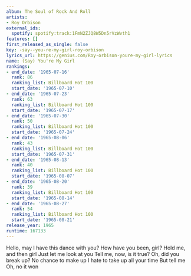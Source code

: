 ```yaml
---
album: The Soul of Rock And Roll
artists:
- Roy Orbison
external_ids:
  spotify: spotify:track:1FmN2ZJQ8W5Dn5rVzWvth1
features: []
first_released_as_single: false
key: -say--you-re-my-girl-roy-orbison
lyrics_url: https://genius.com/Roy-orbison-youre-my-girl-lyrics
name: (Say) You're My Girl
rankings:
- end_date: '1965-07-16'
  rank: 86
  ranking_list: Billboard Hot 100
  start_date: '1965-07-10'
- end_date: '1965-07-23'
  rank: 63
  ranking_list: Billboard Hot 100
  start_date: '1965-07-17'
- end_date: '1965-07-30'
  rank: 50
  ranking_list: Billboard Hot 100
  start_date: '1965-07-24'
- end_date: '1965-08-06'
  rank: 43
  ranking_list: Billboard Hot 100
  start_date: '1965-07-31'
- end_date: '1965-08-13'
  rank: 40
  ranking_list: Billboard Hot 100
  start_date: '1965-08-07'
- end_date: '1965-08-20'
  rank: 39
  ranking_list: Billboard Hot 100
  start_date: '1965-08-14'
- end_date: '1965-08-27'
  rank: 54
  ranking_list: Billboard Hot 100
  start_date: '1965-08-21'
release_year: 1965
runtime: 167133
---
```

Hello, may I have this dance with you?
How have you been, girl?
Hold me, and then girl
Just let me look at you
Tell me, now, is it true?
Oh, did you break up?
No chance to make up
I hate to take up all your time
But tell me
Oh, no it won
